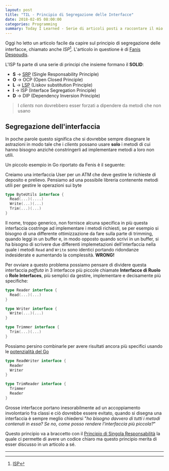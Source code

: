 ```yaml
---
layout: post
title: "TIL - Principio di Segregazione delle Interfacce"
date: 2018-02-05 08:00:00
categories: Programming
summary: Today I Learned - Serie di articoli posti a raccontare il mio percorso di studio giornaliero in cui cercherò di riassumere concetti tecnici e non ~ 
---
```


Oggi ho letto un articolo facile da capire sul principio di segregazione delle interfacce, chiamato anche *ISP*[^1].
L'articolo in questione è di [Fanis Despoudis](https://codeburst.io/understanding-solid-principles-interface-segregation-principle-b2d57026cf6c).

L'ISP fa parte di una serie di principi che insieme formano il **SOLID**:

* **S** -> [SRP](https://dlion.it/til-srp/) (Single Responsability Principle)
* **O** -> OCP (Open Closed Principle)
* **L** -> [LSP](https://dlion.it/til-lsp/) (Liskov substitution Principle)
* **I** -> ISP (Interface Segregation Principle)
* **D** -> DIP (Dependency Inversion Principle)

> I *clients* non dovrebbero esser forzati a dipendere da metodi che non usano

## Segregazione dell'interfaccia

In poche parole questo significa che si dovrebbe sempre disegnare le astrazioni in modo tale che i *clients* possano usare **solo** i metodi di cui hanno bisogno anziché constringerli ad implementare metodi a loro non utili.

Un piccolo esempio in Go riportato da Fenis è il seguente:

Creiamo una interfaccia User per un ATM che deve gestire le richieste di deposito e prelievo. Pensiamo ad una possibile libreria contenente metodi utili per gestire le operazioni sui byte

```go
type ByteUtils interface {
  Read(...)(....)
  Write(...)(...)
  Trim(...)(...)
}
```

Il nome, troppo generico, non fornisce alcuna specifica in più questa interfaccia costringe ad implementare i metodi richiesti, se per esempio si bisogno di una differente ottimizzazione da fare sulla parte di trimming, quando leggi in un buffer e, in modo opposto quando scrivi in un buffer, si ha bisogno di scrivere due differenti implemetazioni dell'interfaccia nella quale i metodi `Read` and `Write` sono identici portando ridondanze indesiderate e aumentando la complessità. **WRONG!**

Per ovviare a questo problema possiamo pensare di dividere questa interfaccia *paffuta* in 3 interfacce più piccole chiamate **Interfacce di Ruolo** o **Role Interfaces**, più semplici da gestire, implementare e decisamente più specifiche:

```go
type Reader interface {
  Read(...)(...)
}

type Writer interface {
  Write(...)(...)
}

type Trimmer interface {
  Trim(...)(...)
}
```

Possiamo persino combinarle per avere risultati ancora più specifici usando le [potenzialità del Go](http://www.golangbootcamp.com/book/interfaces#cid37)

```go
type ReadWriter interface {
  Reader
  Writer
}

type TrimReader interface {
  Trimmer
  Reader
}
```

Grosse interfacce portano inesorabilmente ad un accoppiamento involontario fra classi e ciò dovrebbe essere evitato, quando si disegna una interfaccia è sempre meglio chiedersi "*ho bisogno davvero di tutti i metodi contenuti in essa? Se no, come posso rendere l'interfaccia più piccola?*"

Questo principio va a braccetto con il [Principio di Singola Responsabilità](https://dlion.it/til-srp/) la quale ci permette di avere un codice chiaro ma questo principio merita di esser discusso in un articolo a sé.

---

[^1]: [ISP](https://en.wikipedia.org/wiki/Interface_segregation_principle)
